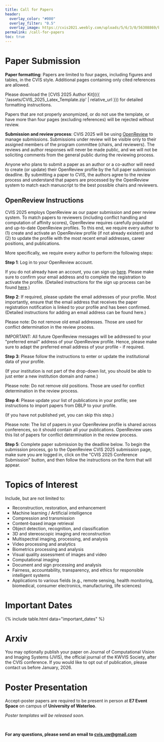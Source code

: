 ```yaml
---
title: Call for Papers
header:
  overlay_color: "#000"
  overlay_filter: "0.5"
  overlay_image: https://cvis2021.weebly.com/uploads/5/6/3/0/56308869/background-images/236520036.jpg
permalink: /call-for-papers
toc: true
---
```


# Paper Submission
**Paper formatting**: Papers are limited to four pages, including figures and tables, in the CVIS style. Additional pages containing only cited references are allowed. 

Please download the [CVIS 2025 Author Kit]({{ '/assets/CVIS_2025_Latex_Template.zip' | relative_url }}) for detailed formatting instructions.

Papers that are not properly anonymized, or do not use the template, or have more than four pages (excluding references) will be rejected without review.

**Submission and review process**: CVIS 2025 will be using [OpenReview](https://openreview.net/group?id=CVIS/2025/Conference) to manage submissions. Submissions under review will be visible only to their assigned members of the program committee (chairs, and reviewers). The reviews and author responses will never be made public, and we will not be soliciting comments from the general public during the reviewing process. 

Anyone who plans to submit a paper as an author or a co-author will need to create (or update) their OpenReview profile by the full paper submission deadline. By submitting a paper to CVIS, the authors agree to the review process and understand that papers are processed by the OpenReview system to match each manuscript to the best possible chairs and reviewers.

## OpenReview Instructions
CVIS 2025 employs OpenReview as our paper submission and peer review system. To match papers to reviewers (including conflict handling and computation of affinity scores), OpenReview requires carefully populated and up-to-date OpenReview profiles. To this end, we require every author to (1) create and activate an OpenReview profile (if not already existent) and (2) to update the profile with the most recent email addresses, career positions, and publications.

More specifically, we require every author to perform the following steps:

**Step 1**:
Log in to your OpenReview account.

If you do not already have an account, you can sign up [here](https://openreview.net/signup). Please make sure to confirm your email address and to complete the registration to activate the profile. (Detailed instructions for the sign up process can be found [here](https://docs.openreview.net/getting-started/creating-an-openreview-profile/signing-up-for-openreview).)

**Step 2**:
If required, please update the email addresses of your profile. Most importantly, ensure that the email address that receives the paper registration notification is linked to your profile and has been confirmed. (Detailed instructions for adding an email address can be found here.)

Please note: Do not remove old email addresses. Those are used for conflict determination in the review process.

IMPORTANT: All future OpenReview messages will be addressed to your "preferred email" address of your OpenReview profile. Hence, please make sure to adapt the preferred email address of your profile - if required.

**Step 3**:
Please follow the instructions to enter or update the institutional data of your profile.

(If your institution is not part of the drop-down list, you should be able to just enter a new institution domain and name.)

Please note: Do not remove old positions. Those are used for conflict determination in the review process.

**Step 4**:
Please update your list of publications in your profile; see instructions to import papers from DBLP to your profile.

(If you have not published yet, you can skip this step.)   

Please note: The list of papers in your OpenReview profile is shared across conferences, so it should contain all your publications. OpenReview uses this list of papers for conflict determination in the review process.

**Step 5**:
Complete paper submission by the deadline below. To begin the submission process, go to the OpenReview CVIS 2025 submission page, make sure you are logged in, click on the "CVIS 2025 Conference Submission" button, and then follow the instructions on the form that will appear.

# Topics of Interest
Include, but are not limited to:
- Reconstruction, restoration, and enhancement
- Machine learning / Artificial intelligence
- Compression and transmission
- Content-based image retrieval
- Object detection, recognition, and classification
- 3D and stereoscopic imaging and reconstruction
- Multispectral imaging, processing, and analysis
- Video processing and analytics
- Biometrics processing and analysis
- Visual quality assessment of images and video
- Computational imaging
- Document and sign processing and analysis
- Fairness, accountability, transparency, and ethics for responsible intelligent systems
- Applications to various fields (e.g., remote sensing, health monitoring, biomedical, consumer electronics, manufacturing, life sciences)

# ​Important Dates

{% include table.html data="important_dates" %}

# Arxiv

 You may optionally publish your paper on Journal of Computational Vision and Imaging Systems (JVIS), the official journal of the KWVIS Society, after the CVIS conference. If you would like to opt out of publication, please contact us before January, 2026. 
 
 <!-- Note that papers longer than 4 pages may violate the dual submission policy of some conferences. In the case that your paper is 5-6 pages, please use the JVIS template (compact template released after CVIS via an email to accepted authors) to check the page length in your camera-ready copy. -->

# Poster Presentation
Accept-poster papers are required to be present in person at **E7 Event Space** on campus of **University of Waterloo**.

*Poster templates will be released soon.*
<!-- A poster template can be downloaded here (the poster format is A0):  -->

<!-- <div style="display: flex; gap: 20px;">
  <a href="https://docs.google.com/presentation/d/1WbaOeZ45NPZQAZSdY8aTASEthx2k2zFl/edit?usp=sharing&ouid=114299942199244946947&rtpof=true&sd=true">Poster template</a>
  <a href="https://docs.google.com/presentation/d/13PlNkFUpIOF7tEh9d8WOEX_G6I-D9_wF/edit?usp=sharing&ouid=114299942199244946947&rtpof=true&sd=true">Wide poster template</a>
</div> -->

<br>

**For any questions, please send an email to [cvis.uw@gmail.com](mailto:cvis.uw@gmail.com)**
